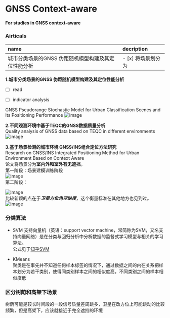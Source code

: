 # GNSS Context-aware
__For studies in GNSS context-aware__
### Airticals
|name|decription|
|:-----|:---------|
|城市分类场景的GNSS 伪距随机模型构建及其定位性能分析|- [x]     将场景划分为|


**1.城市分类场景的GNSS 伪距随机模型构建及其定位性能分析**    
- [ ] read
- [ ] indicator analysis


GNSS Pseudorange Stochastic Model for Urban Classification Scenes and Its Positioning Performance
![image](https://github.com/Withoutwaxwqy/Daily-Record/assets/42163472/88126de5-6c3c-4be7-bd0f-448a8300e509)    


**2.不同观测环境中基于TEQC的GNSS数据质量分析**   
Quality analysis of GNSS data based on TEQC in different environments
![image](https://github.com/Withoutwaxwqy/Daily-Record/assets/42163472/107643a1-7f73-42b3-8145-c67ad2b101a1)    

**3.基于场景检测的城市环境 GNSS/INS组合定位方法研究**    
Research on GNSS/INS Integrated Positioning Method for Urban Environment Based on Context Aware    
论文将场景分为**室内外和室外有无遮挡**。    
第一阶段：场景建模训练阶段   
![image](https://github.com/Withoutwaxwqy/Daily-Record/assets/42163472/e874581b-ceb1-43da-a385-62c20c2925f5)   
第二阶段：   

![image](https://github.com/Withoutwaxwqy/Daily-Record/assets/42163472/4bf7d779-fc74-459a-983e-762b837a5437)    
比较新颖的点在于***卫星方位角空缺度***，这个衡量标准在其他地方也见到过。
![image](https://github.com/Withoutwaxwqy/Daily-Record/assets/42163472/80b067d0-e4d2-4de5-bbb9-b37ca28f1d51)


### 分类算法
- SVM
支持向量机（英语：support vector machine，常简称为SVM，又名支持向量网络）是在分类与回归分析中分析数据的监督式学习模型与相关的学习算法。   
公式见于[知乎SVM](https://zhuanlan.zhihu.com/p/49331510)   

- KMeans    
聚类是在事先并不知道任何样本标签的情况下，通过数据之间的内在关系把样本划分为若干类别，使得同类别样本之间的相似度高，不同类别之间的样本相似度低   


### 区分树荫和高架下场景
树荫可能是较长时间段的一段信号质量差周跳多，卫星在改方位上可能跳动的比较频繁，但是高架下，应该就接近于完全遮挡的环境
